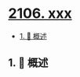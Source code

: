 # [2106. xxx](https://github.com/Tdahuyou/TNotes.leetcode/tree/main/notes/2106.%20xxx)

<!-- region:toc -->

- [1. 📝 概述](#1--概述)

<!-- endregion:toc -->

## 1. 📝 概述

